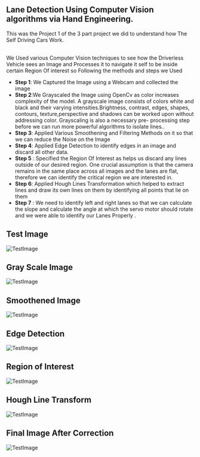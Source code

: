 ## Lane Detection Using Computer Vision algorithms via Hand Engineering. 
<p>This was the Project 1 of the 3 part project we did to understand how The Self Driving Cars Work. </p>
<br>
We Used various Computer Vision techniques to see how the Driverless Vehicle sees an Image and Processes it to navigate it self to be inside certain Region Of interest so Following the methods and steps  we Used </br>
<ul>
  <li><b>Step 1</b>: We Captured the Image using a Webcam  and  collected the image</li>
  <li><b>Step 2</b>:We Grayscaled  the Image using OpenCv as color increases complexity of the model. A grayscale image consists of colors white and black and their varying intensities.Brightness, contrast, edges, shapes, contours, texture,perspective and shadows can be worked upon without addressing color. Grayscaling is also a necessary pre-
processing step before we can run more powerful algorithms to isolate lines.. </li>
  <li><b>Step 3</b>: Applied Various Smoothening and Filtering Methods on it so that we can reduce the Noise on the Image </li>
  <li><b>Step 4</b>: Applied Edge Detection to identify edges in an image and discard all other data. </li>
  <li><b>Step 5</b> : Specified the Region Of Interest as helps us discard any lines outside of our desired region. One crucial assumption is that the camera remains in the same place across all images and the lanes are flat, therefore we can identify the critical region we are interested in.</li>
  <li><b>Step 6</b>: Applied Hough Lines Transformation which helped to extract lines and draw its own lines on them by identifying all points that lie on them </li>
  <li><b>Step 7</b> : We need to identify left and right lanes so that we can calculate the slope and calculate the angle at which the servo motor should rotate and we were able to identify our Lanes Properly .</li>
</ul>
<h2>Test Image</h2>
<img src="https://github.com/pdx97/computer-vision-lane-detection/blob/master/Images_for_Computer_Vision/TestImage.PNG" alt="TestImage">
<h2>Gray Scale Image</h2>
<img src="https://github.com/pdx97/computer-vision-lane-detection/blob/master/Images_for_Computer_Vision/grayscale.PNG" alt="TestImage">
<h2>Smoothened Image</h2>
<img src="https://github.com/pdx97/computer-vision-lane-detection/blob/master/Images_for_Computer_Vision/smoothening.PNG" alt="TestImage">
<h2>Edge Detection</h2>
<img src="https://github.com/pdx97/computer-vision-lane-detection/blob/master/Images_for_Computer_Vision/edgeDetection.PNG" alt="TestImage">
<h2>Region of Interest</h2>
<img src="https://github.com/pdx97/computer-vision-lane-detection/blob/master/Images_for_Computer_Vision/roi.PNG" alt="TestImage">
<h2>Hough Line Transform</h2>
<img src="https://github.com/pdx97/computer-vision-lane-detection/blob/master/Images_for_Computer_Vision/hough.PNG" alt="TestImage">
<h2>Final Image After Correction</h2>
<img src="https://github.com/pdx97/computer-vision-lane-detection/blob/master/Images_for_Computer_Vision/final.PNG" alt="TestImage">
  
  

